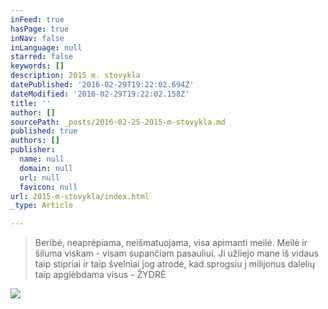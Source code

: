 ```yaml
---
inFeed: true
hasPage: true
inNav: false
inLanguage: null
starred: false
keywords: []
description: 2015 m. stovykla
datePublished: '2016-02-29T19:22:02.694Z'
dateModified: '2016-02-29T19:22:02.158Z'
title: ''
author: []
sourcePath: _posts/2016-02-25-2015-m-stovykla.md
published: true
authors: []
publisher:
  name: null
  domain: null
  url: null
  favicon: null
url: 2015-m-stovykla/index.html
_type: Article

---
```

> Beribė, neaprėpiama, neišmatuojama, visa apimanti meilė. Meilė ir šiluma viskam - visam supančiam pasauliui. Ji užliejo mane iš vidaus taip stipriai ir taip švelniai jog atrodė, kad sprogsiu į milijonus dalelių taip apglėbdama visus - ŽYDRĖ

![](https://the-grid-user-content.s3-us-west-2.amazonaws.com/2092a687-6e2b-4c17-856a-9f27b9ce29b6.jpg)